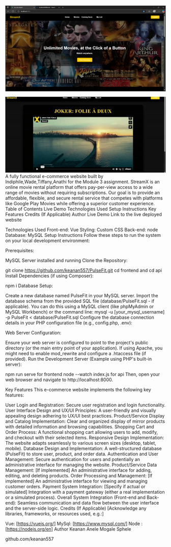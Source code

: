 ![image broken](https://github.com/indi06-star/Images/blob/11cc858bf8cd4e4dbcd67b90e06cd9ea5b9462a5/Screenshot%202025-04-09%20114812.png)

![image broken](https://github.com/indi06-star/Images/blob/af13e05cd872032d2f770ad45def4945229f9e53/Cart-ezgif.com-video-to-gif-converter%20(1).gif)
A fully functional e-commerce website built by Indiphile,Wade,Tiffany,Anathi for the Module 3 assignment. StreamX is an online movie rental platform that offers pay-per-view access to a wide range of movies without requiring subscriptions. Our goal is to provide an affordable, flexible, and secure rental service that competes with platforms like Google Play Movies while offering a superior customer experience.
Table of Contents
Live Demo
Technologies Used
Setup Instructions
Key Features
Credits (If Applicable)
Author
Live Demo
Link to the live deployed website

Technologies Used
Front-end: Vue
Styling: Custom CSS
Back-end: node
Database: MySQL
Setup Instructions
Follow these steps to run the system on your local development environment:

Prerequisites:

MySQL Server installed and running
Clone the Repository:

git clone https://github.com/keanan557/PulseFit.git
cd frontend and 
cd api
Install Dependencies (if using Composer):

npm i
Database Setup:

Create a new database named PulseFit in your MySQL server.
Import the database schema from the provided SQL file (database/PulseFit.sql - if applicable). You can do this using a MySQL client (like phpMyAdmin or MySQL Workbench) or the command line:
mysql -u [your_mysql_username] -p PulseFit < database/PulseFit.sql
Configure the database connection details in your PHP configuration file (e.g., config.php, .env):
<?php
// Example configuration
define('DB_HOST', 'localhost');
define('DB_USER', 'your_db_user');
define('DB_PASS', 'your_db_password');
define('DB_NAME', 'PulseFit');
?>
Web Server Configuration:

Ensure your web server is configured to point to the project's public directory (or the main entry point of your application).
If using Apache, you might need to enable mod_rewrite and configure a .htaccess file (if provided).
Run the Development Server (Example using PHP's built-in server):

npm run serve for frontend
node --watch index.js for api 
Then, open your web browser and navigate to http://localhost:8000.

Key Features
This e-commerce website implements the following key features:

User Login and Registration: Secure user registration and login functionality.
User Interface Design and UX/UI Principles: A user-friendly and visually appealing design adhering to UX/UI best practices.
Product/Service Display and Catalog Implementation: Clear and organized display of mirror products with detailed information and browsing capabilities.
Shopping Cart and Order Process: A functional shopping cart allowing users to add, modify, and checkout with their selected items.
Responsive Design Implementation: The website adapts seamlessly to various screen sizes (desktop, tablet, mobile).
Database Design and Implementation: A well-structured database (PulseFit) to store user, product, and order data.
Authentication and User Management: Secure authentication for users and potentially an administrative interface for managing the website.
Product/Service Data Management: [If implemented] An administrative interface for adding, editing, and deleting products.
Order Processing and Management: [If implemented] An administrative interface for viewing and managing customer orders.
Payment System Integration: [Specify if actual or simulated] Integration with a payment gateway (either a real implementation or a simulated process).
Overall System Integration (Front-end and Back-end): Seamless communication and data flow between the user interface and the server-side logic.
Credits (If Applicable)
[Acknowledge any libraries, frameworks, or resources used, e.g.:]

Vue: [https://vuejs.org/]
MySql: [https://www.mysql.com/]
Node : [https://nodejs.org/en]
Author
Keanan Anele Mogale Sphele

github.com/keanan557
